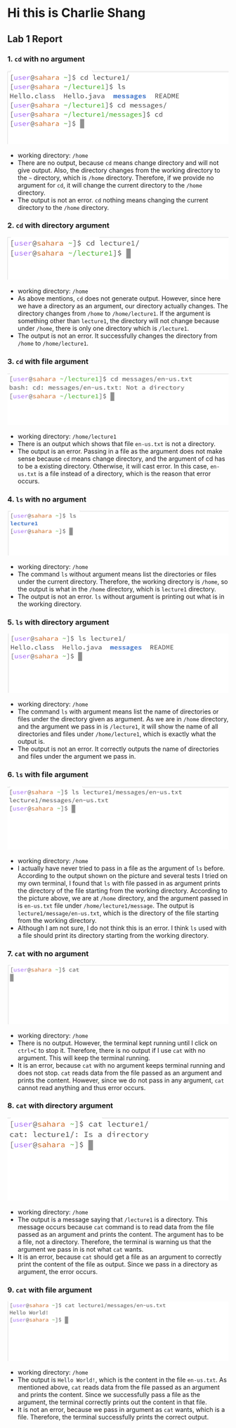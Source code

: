 # Hi this is Charlie Shang
## Lab 1 Report
### 1. `cd` with no argument
![Image](cd_no_arg1.png)<br />
* working directory: `/home`
* There are no output, because `cd` means change directory and will not give output. Also, the directory changes from the working directory to the `~` directory, which is `/home` directory. Therefore, if we provide no argument for `cd`, it will change the current directory to the `/home` directory.
* The output is not an error. `cd` nothing means changing the current directory to the `/home` directory.

### 2. `cd` with directory argument
![Image](cd_arg_dir.png)<br />
* working directory: `/home`
* As above mentions, `cd` does not generate output. However, since here we have a directory as an argument, our directory actually changes. The directory changes from `/home` to `/home/lecture1`. If the argument is something other than `lecture1`, the directory will not change because under `/home`, there is only one directory which is `/lecture1`.
* The output is not an error. It successfully changes the directory from `/home` to `/home/lecture1`.

### 3. `cd` with file argument
![Image](cd_arg_file.png)<br />
* working directory: `/home/lecture1`
* There is an output which shows that file `en-us.txt` is not a directory.
* The output is an error. Passing in a file as the argument does not make sense because `cd` means change directory, and the argument of cd has to be a existing directory. Otherwise, it will cast error. In this case, `en-us.txt` is a file instead of a directory, which is the reason that error occurs.

### 4. `ls` with no argument
![Image](ls_no_arg.png)<br />
* working directory: `/home`
* The command `ls` without argument means list the directories or files under the current directory. Therefore, the working directory is `/home`, so the output is what in the `/home` directory, which is `lecture1` directory. 
* The output is not an error. `ls` without argument is printing out what is in the working directory.

### 5. `ls` with directory argument
![Image](ls_arg_dir.png)
* working directory: `/home`
* The command `ls` with argument means list the name of directories or files under the directory given as argument. As we are in `/home` directory, and the argument we pass in is `/lecture1`, it will show the name of all directories and files under `/home/lecture1`, which is exactly what the output is.
* The output is not an error. It correctly outputs the name of directories and files under the argument we pass in.

### 6. `ls` with file argument
![Image](ls_arg_file.png)
* working directory: `/home`
* I actually have never tried to pass in a file as the argument of `ls` before. According to the output shown on the picture and several tests I tried on my own terminal, I found that `ls` with file passed in as argument prints the directory of the file starting from the working directory. According to the picture above, we are at `/home` directory, and the argument passed in is `en-us.txt` file under `/home/lecture1/message`. The output is `lecture1/message/en-us.txt`, which is the directory of the file starting from the working directory.
* Although I am not sure, I do not think this is an error. I think `ls` used with a file should print its directory starting from the working directory.

### 7. `cat` with no argument
![Image](cat_no_arg.png)
* working directory: `/home`
* There is no output. However, the terminal kept running until I click on `ctrl+C` to stop it. Therefore, there is no output if I use `cat` with no argument. This will keep the terminal running.
* It is an error, because `cat` with no argument keeps terminal running and does not stop. `cat` reads data from the file passed as an argument and prints the content. However, since we do not pass in any argument, `cat` cannot read anything and thus error occurs.

### 8. `cat` with directory argument
![Image](cat_arg_dir.png)
* working directory: `/home`
* The output is a message saying that `/lecture1` is a directory. This message occurs because `cat` command is to read data from the file passed as an argument and prints the content. The argument has to be a file, not a directory. Therefore, the terminal is warning us that the argument we pass in is not what `cat` wants.
* It is an error, because `cat` should get a file as an argument to correctly print the content of the file as output. Since we pass in a directory as argument, the error occurs.

### 9. `cat` with file argument
![Image](cat_arg_file.png)
* working directory: `/home`
* The output is `Hello World!`, which is the content in the file `en-us.txt`. As mentioned above, `cat` reads data from the file passed as an argument and prints the content. Since we successfully pass a file as the argument, the terminal correctly prints out the content in that file.
* It is not an error, because we pass in argument as `cat` wants, which is a file. Therefore, the terminal successfully prints the correct output.
